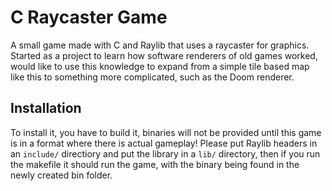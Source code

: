 # C Raycaster Game

A small game made with C and Raylib that uses a raycaster for graphics. Started as a project to learn how software renderers of old games worked, would like to use this knowledge to expand from a simple tile based map like this to something more complicated, such as the Doom renderer.

## Installation
To install it, you have to build it, binaries will not be provided until this game is in a format where there is actual gameplay! Please put Raylib headers in an `include/` directiory and put the library in a `lib/` directory, then if you run the makefile it should run the game, with the binary being found in the newly created bin folder.
